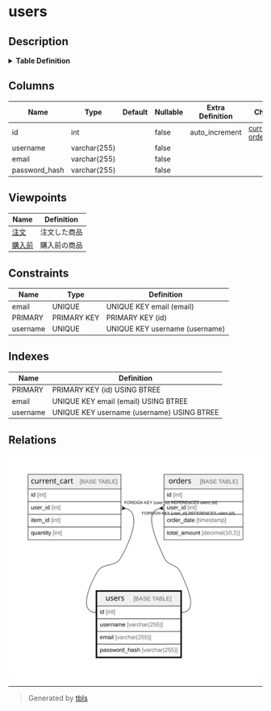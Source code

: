 # users

## Description

<details>
<summary><strong>Table Definition</strong></summary>

```sql
CREATE TABLE `users` (
  `id` int NOT NULL AUTO_INCREMENT,
  `username` varchar(255) NOT NULL,
  `email` varchar(255) NOT NULL,
  `password_hash` varchar(255) NOT NULL,
  PRIMARY KEY (`id`),
  UNIQUE KEY `username` (`username`),
  UNIQUE KEY `email` (`email`)
) ENGINE=InnoDB DEFAULT CHARSET=utf8mb4 COLLATE=utf8mb4_0900_ai_ci
```

</details>

## Columns

| Name | Type | Default | Nullable | Extra Definition | Children | Parents | Comment |
| ---- | ---- | ------- | -------- | ---------------- | -------- | ------- | ------- |
| id | int |  | false | auto_increment | [current_cart](current_cart.md) [orders](orders.md) |  |  |
| username | varchar(255) |  | false |  |  |  |  |
| email | varchar(255) |  | false |  |  |  |  |
| password_hash | varchar(255) |  | false |  |  |  |  |

## Viewpoints

| Name | Definition |
| ---- | ---------- |
| [注文](viewpoint-0.md) | 注文した商品 |
| [購入前](viewpoint-1.md) | 購入前の商品 |

## Constraints

| Name | Type | Definition |
| ---- | ---- | ---------- |
| email | UNIQUE | UNIQUE KEY email (email) |
| PRIMARY | PRIMARY KEY | PRIMARY KEY (id) |
| username | UNIQUE | UNIQUE KEY username (username) |

## Indexes

| Name | Definition |
| ---- | ---------- |
| PRIMARY | PRIMARY KEY (id) USING BTREE |
| email | UNIQUE KEY email (email) USING BTREE |
| username | UNIQUE KEY username (username) USING BTREE |

## Relations

![er](users.svg)

---

> Generated by [tbls](https://github.com/k1LoW/tbls)
